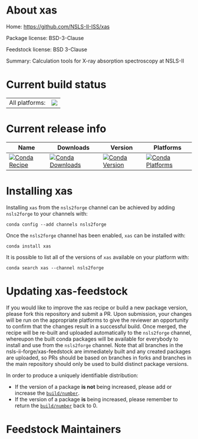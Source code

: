 About xas
=========

Home: https://github.com/NSLS-II-ISS/xas

Package license: BSD-3-Clause

Feedstock license: BSD 3-Clause

Summary: Calculation tools for X-ray absorption spectroscopy at NSLS-II



Current build status
====================


<table><tr><td>All platforms:</td>
    <td>
      <a href="https://dev.azure.com/nsls2forge/nsls2forge/_build/latest?definitionId=204&branchName=master">
        <img src="https://dev.azure.com/nsls2forge/nsls2forge/_apis/build/status/xas-feedstock?branchName=master">
      </a>
    </td>
  </tr>
</table>

Current release info
====================

| Name | Downloads | Version | Platforms |
| --- | --- | --- | --- |
| [![Conda Recipe](https://img.shields.io/badge/recipe-xas-green.svg)](https://anaconda.org/nsls2forge/xas) | [![Conda Downloads](https://img.shields.io/conda/dn/nsls2forge/xas.svg)](https://anaconda.org/nsls2forge/xas) | [![Conda Version](https://img.shields.io/conda/vn/nsls2forge/xas.svg)](https://anaconda.org/nsls2forge/xas) | [![Conda Platforms](https://img.shields.io/conda/pn/nsls2forge/xas.svg)](https://anaconda.org/nsls2forge/xas) |

Installing xas
==============

Installing `xas` from the `nsls2forge` channel can be achieved by adding `nsls2forge` to your channels with:

```
conda config --add channels nsls2forge
```

Once the `nsls2forge` channel has been enabled, `xas` can be installed with:

```
conda install xas
```

It is possible to list all of the versions of `xas` available on your platform with:

```
conda search xas --channel nsls2forge
```




Updating xas-feedstock
======================

If you would like to improve the xas recipe or build a new
package version, please fork this repository and submit a PR. Upon submission,
your changes will be run on the appropriate platforms to give the reviewer an
opportunity to confirm that the changes result in a successful build. Once
merged, the recipe will be re-built and uploaded automatically to the
`nsls2forge` channel, whereupon the built conda packages will be available for
everybody to install and use from the `nsls2forge` channel.
Note that all branches in the nsls-ii-forge/xas-feedstock are
immediately built and any created packages are uploaded, so PRs should be based
on branches in forks and branches in the main repository should only be used to
build distinct package versions.

In order to produce a uniquely identifiable distribution:
 * If the version of a package **is not** being increased, please add or increase
   the [``build/number``](https://conda.io/docs/user-guide/tasks/build-packages/define-metadata.html#build-number-and-string).
 * If the version of a package **is** being increased, please remember to return
   the [``build/number``](https://conda.io/docs/user-guide/tasks/build-packages/define-metadata.html#build-number-and-string)
   back to 0.

Feedstock Maintainers
=====================


